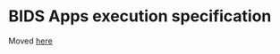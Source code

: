 # BIDS Apps execution specification

Moved [here](https://bids-website.readthedocs.io/en/latest/standards/execution/index.html)